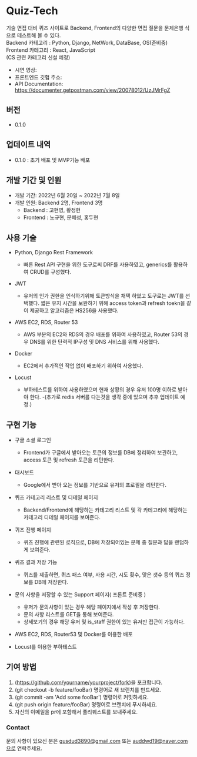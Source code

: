 # Quiz-Tech
기술 면접 대비 퀴즈 사이트로 Backend, Frontend의 다양한 면접 질문을 문제은행 식으로 테스트해 볼 수 있다.</br>
Backend 카테고리 : Python, Django, NetWork, DataBase, OS(준비중)</br>
Frontend 카테고리 : React, JavaScript</br>
(CS 관련 카테고리 신설 예정)
<br>
- 시연 영상: 
- 프론트엔드 깃헙 주소: 
- API Documentation: https://documenter.getpostman.com/view/20078012/UzJMrFgZ

## 버전
- 0.1.0

## 업데이트 내역
- 0.1.0 : 초기 배포 및 MVP기능 배포

## 개발 기간 및 인원
- 개발 기간: 2022년 6월 20일 ~ 2022년 7월 8일
- 개발 인원: Backend 2명, Frontend 3명
  - Backend  : 고현영, 황정현
  - Frontend : 노규현, 문혜성, 홍두현


## 사용 기술
- Python, Django Rest Framework
  - 빠른 Rest API 구현을 위한 도구로써 DRF를 사용하였고, generics를 활용하여 CRUD를 구성했다.
  
- JWT
  - 유저의 인가 권한을 인식하기위해 토큰방식을 채택 하였고 도구로는 JWT를 선택했다. 짧은 유지 시간을 보완하기 위해 access token과 refresh toekn을 같이 제공하고 알고리즘은 HS256을 사용했다.
    
- AWS EC2, RDS, Router 53
  - AWS 부분의 EC2와 RDS의 경우 배포를 위하여 사용하였고, Router 53의 경우 DNS를 위한 탄력적 IP구성 및 DNS 서비스를 위해 사용했다.
  
- Docker
  - EC2에서 추가적인 작업 없이 배포하기 위하여 사용했다.
  
- Locust
  - 부하테스트를 위하여 사용하였으며 현재 상황의 경우 유저 100명 이하로 받아야 한다.
  -(추가로 redis 서버를 다는것을 생각 중에 있으며 추후 업데이트 예정.)

## 구현 기능
- 구글 소셜 로그인
  - Frontend가 구글에서 받아오는 토큰의 정보를 DB에 정리하여 보관하고, access 토큰 및 refresh 토큰을 리턴한다.
- 대시보드
  - Google에서 받아 오는 정보를 기반으로 유저의 프로필을 리턴한다.
- 퀴즈 카테고리 리스트 및 디테일 페이지
  - Backend/Frontend에 해당하는 카테고리 리스트 및 각 카테고리에 해당하는 카테고리 디테일 페이지를 보여준다.
- 퀴즈 진행 페이지
  - 퀴즈 진행에 관련된 로직으로, DB에 저장되어있는 문제 중 질문과 답을 랜덤하게 보여준다.
- 퀴즈 결과 저장 기능
  - 퀴즈를 제출하면, 퀴즈 패스 여부, 사용 시간, 시도 횟수, 맞은 갯수 등의 퀴즈 정보를 DB에 저장한다.
- 문의 사항을 저장할 수 있는 Support 페이지( 프론트 준비중 )
  - 유저가 문의사항이 있는 경우 해당 페이지에서 작성 후 저장한다.
  - 문의 사항 리스트를 GET을 통해 보여준다.
  - 상세보기의 경우 해당 유저 및 is_staff 권한이 있는 유저만 접근이 가능하다.
  
- AWS EC2, RDS, Router53 및 Docker를 이용한 배포
- Locust를 이용한 부하테스트


## 기여 방법
1. (https://github.com/yourname/yourproject/fork)을 포크합니다.
2. (git checkout -b feature/fooBar) 명령어로 새 브랜치를 만드세요.
3. (git commit -am 'Add some fooBar') 명령어로 커밋하세요.
4. (git push origin feature/fooBar) 명령어로 브랜치에 푸시하세요. 
5. 자신의 이메일을 pr에 포함해서 풀리퀘스트를 보내주세요.


### Contact
문의 사항이 있으신 분은 gusdud3890@gmail.com 또는 auddwd19@naver.com으로 연락주세요.
